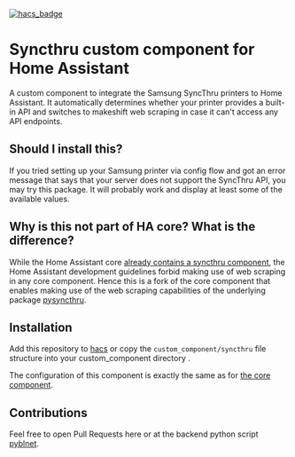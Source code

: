 [![hacs_badge](https://img.shields.io/badge/HACS-Custom-orange.svg)](https://github.com/custom-components/hacs)

# Syncthru custom component for Home Assistant

A custom component to integrate the Samsung SyncThru printers to Home Assistant.
It automatically determines whether your printer provides a built-in API
and switches to makeshift web scraping in case it can't access any API endpoints.

## Should I install this?

If you tried setting up your Samsung printer via config flow and got an error message
that says that your server does not support the SyncThru API, you may try this package.
It will probably work and display at least some of the available values.

## Why is this not part of HA core? What is the difference?

While the Home Assistant core [already contains a syncthru component](https://home-assistant.io/components/syncthru),
the Home Assistant development guidelines forbid making use of web scraping in any core component.
Hence this is a fork of the core component that enables making use of the web scraping capabilities
of the underlying package [pysyncthru](https://github.com/nielstron/pysyncthru).

## Installation

Add this repository to [hacs](https://hacs.xyz/) or copy the `custom_component/syncthru` file structure into your custom_component directory .

The configuration of this component is exactly the same as for [the core component](https://home-assistant.io/components/syncthru).

## Contributions

Feel free to open Pull Requests here or at
the backend python script [pyblnet](https://github.com/nielstron/pysyncthru).
